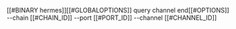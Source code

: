 [[#BINARY hermes]][[#GLOBALOPTIONS]] query channel end[[#OPTIONS]] --chain [[#CHAIN_ID]] --port [[#PORT_ID]] --channel [[#CHANNEL_ID]]